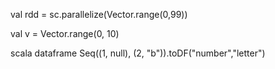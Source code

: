 
val rdd = sc.parallelize(Vector.range(0,99))

val v = Vector.range(0, 10)


scala dataframe
Seq((1, null), (2, "b")).toDF("number","letter")
